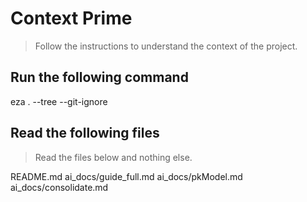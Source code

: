 # Context Prime
> Follow the instructions to understand the context of the project.

## Run the following command

eza . --tree --git-ignore

## Read the following files
> Read the files below and nothing else.

README.md
ai_docs/guide_full.md
ai_docs/pkModel.md
ai_docs/consolidate.md
